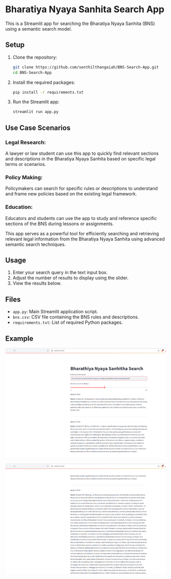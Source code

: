 # Bharatiya Nyaya Sanhita Search App

This is a Streamlit app for searching the Bharatiya Nyaya Sanhita (BNS) using a semantic search model.

## Setup

1. Clone the repository:
    ```bash
    git clone https://github.com/senthilthangaiah/BNS-Search-App.git
    cd BNS-Search-App
    ```

2. Install the required packages:
    ```bash
    pip install -r requirements.txt
    ```

3. Run the Streamlit app:
    ```bash
    streamlit run app.py
    ```
## Use Case Scenarios

### Legal Research: 
A lawyer or law student can use this app to quickly find relevant sections and descriptions in the Bharatiya Nyaya Sanhita based on specific legal terms or scenarios.

### Policy Making: 
Policymakers can search for specific rules or descriptions to understand and frame new policies based on the existing legal framework.

### Education: 
Educators and students can use the app to study and reference specific sections of the BNS during lessons or assignments.

This app serves as a powerful tool for efficiently searching and retrieving relevant legal information from the Bharatiya Nyaya Sanhita using advanced semantic search techniques.
## Usage

1. Enter your search query in the text input box.
2. Adjust the number of results to display using the slider.
3. View the results below.

## Files

- `app.py`: Main Streamlit application script.
- `bns.csv`: CSV file containing the BNS rules and descriptions.
- `requirements.txt`: List of required Python packages.
## Example
![screenshot](https://raw.githubusercontent.com/senthilthangaiah/BNS-Search-App/master/IMAGES/bns1.png)

![screenshot](https://raw.githubusercontent.com/senthilthangaiah/BNS-Search-App/master/IMAGES/bns2.png)

